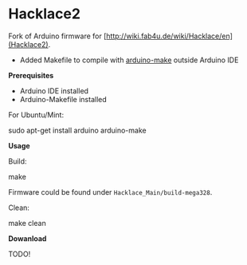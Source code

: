 Hacklace2
=========

Fork of Arduino firmware for [http://wiki.fab4u.de/wiki/Hacklace/en](Hacklace2). 

* Added Makefile to compile with [arduino-make](https://github.com/sudar/Arduino-Makefile) outside Arduino IDE

__Prerequisites__

* Arduino IDE installed
* Arduino-Makefile installed

For Ubuntu/Mint: 

sudo apt-get install arduino arduino-make

__Usage__

Build: 

  make
  
Firmware could be found under ``Hacklace_Main/build-mega328``.

Clean:

  make clean
  
__Dowanload__

TODO!
